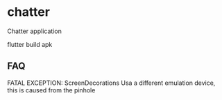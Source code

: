 # chatter

Chatter application

flutter build apk

## FAQ

FATAL EXCEPTION: ScreenDecorations
Usa a different emulation device, this is caused from the pinhole